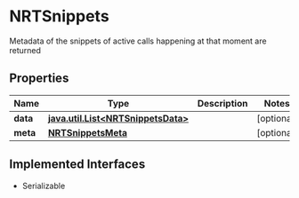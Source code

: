 

# NRTSnippets

Metadata of the snippets of active calls happening at that moment are returned

## Properties

Name | Type | Description | Notes
------------ | ------------- | ------------- | -------------
**data** | [**java.util.List&lt;NRTSnippetsData&gt;**](NRTSnippetsData.md) |  |  [optional]
**meta** | [**NRTSnippetsMeta**](NRTSnippetsMeta.md) |  |  [optional]


## Implemented Interfaces

* Serializable


